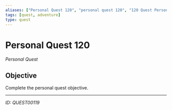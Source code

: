```yaml
---
aliases: ["Personal Quest 120", "personal quest 120", "120 Quest Personal"]
tags: [quest, adventure]
type: quest
---
```


# Personal Quest 120

*Personal Quest*

## Objective
Complete the personal quest objective.

---
*ID: QUEST00119*